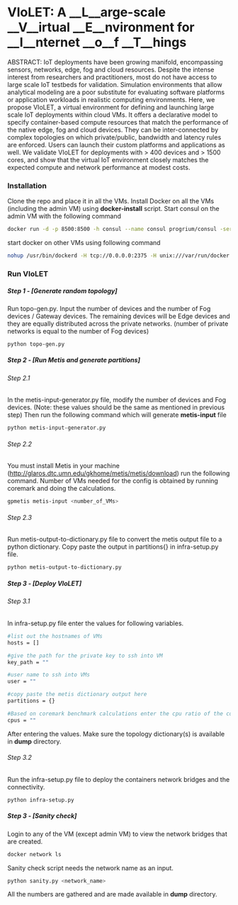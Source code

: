 # VIoLET: A __L__arge-scale __V__irtual __E__nvironment for __I__nternet __o__f __T__hings

ABSTRACT: IoT deployments have been growing manifold, encompassing sensors, networks, edge, fog and cloud resources. Despite the intense interest from researchers and practitioners, most do not have access to large scale IoT testbeds for validation. Simulation environments that allow analytical modeling are a poor substitute for evaluating software platforms or application workloads in realistic computing environments. Here, we propose VIoLET, a virtual environment for defining and launching large scale IoT deployments within cloud VMs. It offers a declarative model to specify container-based compute resources that match the performance of the native edge, fog and cloud devices. They can be inter-connected by complex topologies on which private/public, bandwidth and latency rules are enforced. Users can launch their custom platforms and applications as well. We validate VIoLET for deployments with > 400 devices and > 1500 cores, and show that the virtual IoT environment closely matches the expected compute and network performance at modest costs.

### Installation
Clone the repo and place it in all the VMs. Install Docker on all the VMs (including the admin VM) using **docker-install** script. 
Start consul on the admin VM with the following command
```sh
docker run -d -p 8500:8500 -h consul --name consul progrium/consul -server -bootstrap
```
start docker on other VMs using following command
```sh
nohup /usr/bin/dockerd -H tcp://0.0.0.0:2375 -H unix:///var/run/docker.sock --cluster-advertise <host VM ip_address>:2375 --cluster-store consul://<address of the machine running consul>:8500 &
```
### Run VIoLET

##### Step 1 - [Generate random topology]
Run topo-gen.py. Input the number of devices and the number of Fog devices / Gateway devices. The remaining devices will be Edge devices and they are equally distributed across the private networks. (number of private networks is equal to the number of Fog devices)
```sh
python topo-gen.py
```

##### Step 2 - [Run Metis and generate partitions]
###### Step 2.1
In the metis-input-generator.py file, modify the number of devices and Fog devices. (Note: these values should be the same as mentioned in previous step) Then run the following command which will generate **metis-input** file
```sh
python metis-input-generator.py
```
###### Step 2.2
You must install Metis in your machine (http://glaros.dtc.umn.edu/gkhome/metis/metis/download)
run the following command. Number of VMs needed for the config is obtained by running coremark and doing the calculations.
```sh
gpmetis metis-input <number_of_VMs>
```
###### Step 2.3
Run metis-output-to-dictionary.py file to convert the metis output file to a python dictionary. Copy paste the output in partitions{} in infra-setup.py file.
```sh
python metis-output-to-dictionary.py
```
##### Step 3 - [Deploy VIoLET]
###### Step 3.1
In infra-setup.py file enter the values for following variables.
```sh
#list out the hostnames of VMs
hosts = [] 

#give the path for the private key to ssh into VM
key_path = "" 

#user name to ssh into VMs
user = ""

#copy paste the metis dictionary output here
partitions = {}

#Based on coremark benchmark calculations enter the cpu ratio of the container wrt to host VMs.
cpus = ""
```
After entering the values. Make sure the topology dictionary(s) is available in **dump** directory.

###### Step 3.2
Run the infra-setup.py file to deploy the containers network bridges and the connectivity.
```sh
python infra-setup.py
```
##### Step 3 - [Sanity check]
Login to any of the VM (except admin VM) to view the network bridges that are created.
```sh
docker network ls
```
Sanity check script needs the network name as an input.
```sh
python sanity.py <network_name>
```
All the numbers are gathered and are made available in **dump** directory.
